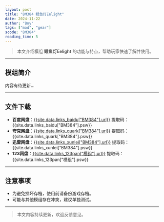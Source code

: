 ```yaml
---
layout: post
title: "BM384 鳗鱼灯Eelight"
date: 2024-11-22
author: "Bny"
tags: ["mod", "gear"]
scode: "BM384"
reading_time: 5
---
```


> 本文介绍模组 **鳗鱼灯Eelight** 的功能与特点，帮助玩家快速了解并使用。

---

## 模组简介

内容有待更新...

---

## 文件下载
- **百度网盘**：[{{site.data.links_baidu["BM384"].url}}]({{site.data.links_baidu["BM384"].url}}) 提取码：{{site.data.links_baidu["BM384"].psw}}
- **夸克网盘**：[{{site.data.links_quark["BM384"].url}}]({{site.data.links_quark["BM384"].url}}) 提取码：{{site.data.links_quark["BM384"].psw}}
- **迅雷网盘**：[{{site.data.links_xunlei["BM384"].url}}]({{site.data.links_xunlei["BM384"].url}}) 提取码：{{site.data.links_xunlei["BM384"].psw}}
- **123网盘**：[{{site.data.links_123pan["模组"].url}}]({{site.data.links_123pan["模组"].url}}) 提取码：{{site.data.links_123pan["模组"].psw}}

---

## 注意事项
- 为避免损坏存档，使用前请备份游戏存档。
- 可能与其他模组存在冲突，建议单独测试。

---

> 本文内容持续更新，欢迎反馈意见。
